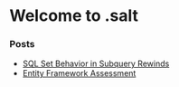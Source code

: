 # Welcome to .salt

### Posts

- [SQL Set Behavior in Subquery Rewinds](/subqueryrewinds.md)
- [Entity Framework Assessment](/EFAssessment.md)

